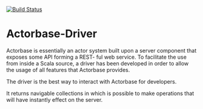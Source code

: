 [![Build Status](https://travis-ci.org/ScalateKids/Actorbase-Driver.svg?branch=master)](https://travis-ci.org/ScalateKids/Actorbase-Client)

# Actorbase-Driver

Actorbase is essentially an actor system built upon a server component that
exposes some API forming a REST- ful web service. To facilitate the use from
inside a Scala source, a driver has been developed in order to allow the usage
of all features that Actorbase provides.

The driver is the best way to interact with Actorbase for developers.

It returns navigable collections in which is possible to make operations that
will have instantly effect on the server.

